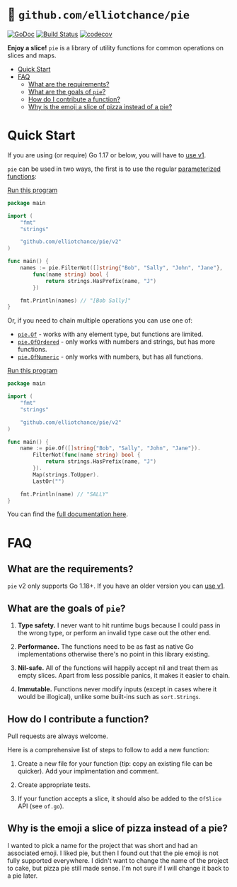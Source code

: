 # 🍕 `github.com/elliotchance/pie`
[![GoDoc](https://godoc.org/github.com/elliotchance/pie?status.svg)](https://godoc.org/github.com/elliotchance/pie)
[![Build Status](https://travis-ci.org/elliotchance/pie.svg?branch=master)](https://travis-ci.org/elliotchance/pie)
[![codecov](https://codecov.io/gh/elliotchance/pie/branch/master/graph/badge.svg)](https://codecov.io/gh/elliotchance/pie)

**Enjoy a slice!** `pie` is a library of utility functions for common operations
on slices and maps.

- [Quick Start](#quick-start)
- [FAQ](#faq)
  * [What are the requirements?](#what-are-the-requirements-)
  * [What are the goals of `pie`?](#what-are-the-goals-of--pie--)
  * [How do I contribute a function?](#how-do-i-contribute-a-function-)
  * [Why is the emoji a slice of pizza instead of a pie?](#why-is-the-emoji-a-slice-of-pizza-instead-of-a-pie-)

# Quick Start

If you are using (or require) Go 1.17 or below, you will have to
[use v1](https://github.com/elliotchance/pie/v1).

`pie` can be used in two ways, the first is to use the regular
[parameterized functions](https://go.googlesource.com/proposal/+/master/design/15292/2013-12-type-params.md):

[Run this program](https://go.dev/play/p/qYaBXPRs3Nk)

```go
package main

import (
    "fmt"
    "strings"

    "github.com/elliotchance/pie/v2"
)

func main() {
    names := pie.FilterNot([]string{"Bob", "Sally", "John", "Jane"},
        func(name string) bool {
            return strings.HasPrefix(name, "J")
        })

    fmt.Println(names) // "[Bob Sally]"
}
```

Or, if you need to chain multiple operations you can use one of:

- [`pie.Of`](https://pkg.go.dev/github.com/elliotchance/pie/v2#Of) - works with any element type, but functions are limited.
- [`pie.OfOrdered`](https://pkg.go.dev/github.com/elliotchance/pie/v2#OfOrdered) - only works with numbers and strings, but has more functions.
- [`pie.OfNumeric`](https://pkg.go.dev/github.com/elliotchance/pie/v2#OfNumeric) - only works with numbers, but has all functions.

[Run this program](https://go.dev/play/p/cDLBYzKJ9ld)

```go
package main

import (
    "fmt"
    "strings"

    "github.com/elliotchance/pie/v2"
)

func main() {
    name := pie.Of([]string{"Bob", "Sally", "John", "Jane"}).
        FilterNot(func(name string) bool {
            return strings.HasPrefix(name, "J")
        }).
        Map(strings.ToUpper).
        LastOr("")

    fmt.Println(name) // "SALLY"
}
```

You can find the
[full documentation here](https://pkg.go.dev/github.com/elliotchance/pie/v2).

# FAQ

## What are the requirements?

`pie` v2 only supports Go 1.18+. If you have an older version you can
[use v1](https://github.com/elliotchance/pie/v1).

## What are the goals of `pie`?

1. **Type safety.** I never want to hit runtime bugs because I could pass in the
wrong type, or perform an invalid type case out the other end.

2. **Performance.** The functions need to be as fast as native Go
implementations otherwise there's no point in this library existing.

3. **Nil-safe.** All of the functions will happily accept nil and treat them as
empty slices. Apart from less possible panics, it makes it easier to chain.

4. **Immutable.** Functions never modify inputs (except in cases where it would
be illogical), unlike some built-ins such as `sort.Strings`.

## How do I contribute a function?

Pull requests are always welcome.

Here is a comprehensive list of steps to follow to add a new function:

1. Create a new file for your function (tip: copy an existing file can be
quicker). Add your implmentation and comment.

2. Create appropriate tests.

3. If your function accepts a slice, it should also be added to the `OfSlice`
API (see `of.go`).

## Why is the emoji a slice of pizza instead of a pie?

I wanted to pick a name for the project that was short and had an associated
emoji. I liked pie, but then I found out that the pie emoji is not fully
supported everywhere. I didn't want to change the name of the project to cake,
but pizza pie still made sense. I'm not sure if I will change it back to a pie
later.
